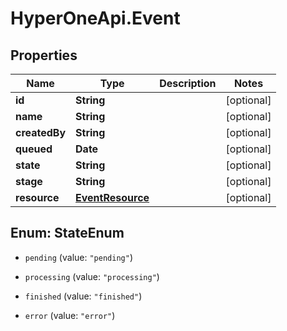 # HyperOneApi.Event

## Properties
Name | Type | Description | Notes
------------ | ------------- | ------------- | -------------
**id** | **String** |  | [optional] 
**name** | **String** |  | [optional] 
**createdBy** | **String** |  | [optional] 
**queued** | **Date** |  | [optional] 
**state** | **String** |  | [optional] 
**stage** | **String** |  | [optional] 
**resource** | [**EventResource**](EventResource.md) |  | [optional] 


<a name="StateEnum"></a>
## Enum: StateEnum


* `pending` (value: `"pending"`)

* `processing` (value: `"processing"`)

* `finished` (value: `"finished"`)

* `error` (value: `"error"`)




